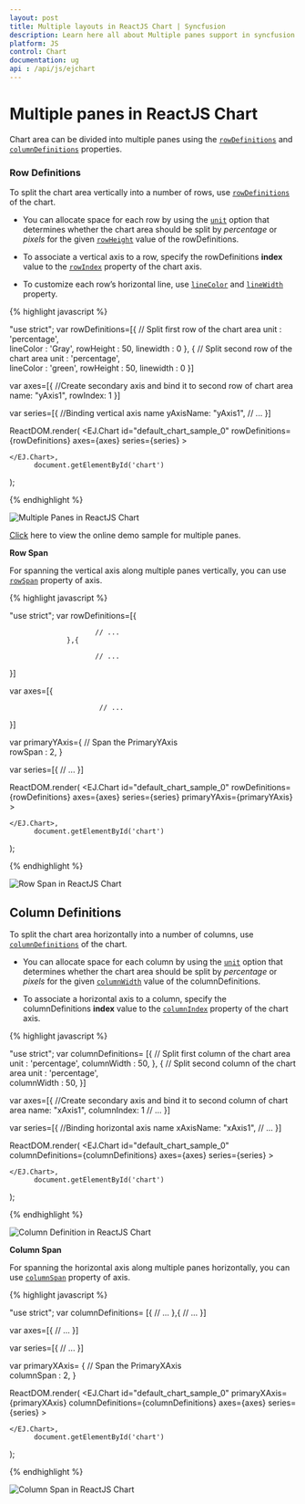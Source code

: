 ```yaml
---
layout: post
title: Multiple layouts in ReactJS Chart | Syncfusion
description: Learn here all about Multiple panes support in syncfusion ReactJS Chart control,its element and more.                   
platform: JS
control: Chart
documentation: ug
api : /api/js/ejchart
---
```


# Multiple panes in ReactJS Chart

Chart area can be divided into multiple panes using the [`rowDefinitions`](../api/ejchart.html#members:rowdefinitions) and [`columnDefinitions`](../api/ejchart.html#members:rowdefinitions) properties.

### Row Definitions

To split the chart area vertically into a number of rows, use [`rowDefinitions`](../api/ejchart.html#members:rowdefinitions) of the chart. 

* You can allocate space for each row by using the [`unit`](../api/ejchart.html#members:rowdefinitions-unit) option that determines whether the chart area should be split by *percentage* or *pixels* for the given [`rowHeight`](../api/ejchart.html#members:rowdefinitions-rowheight) value of the rowDefinitions.
 
* To associate a vertical axis to a row, specify the rowDefinitions **index** value to the [`rowIndex`](../api/ejchart.html#members:primaryyaxis-rowindex) property of the chart axis.

* To customize each row’s horizontal line, use [`lineColor`](../api/ejchart.html#members:rowdefinitions-linecolor) and [`lineWidth`](../api/ejchart.html#members:rowdefinitions-linewidth) property.


{% highlight javascript %}

"use strict";
var rowDefinitions=[{
            //  Split first row of the chart area
            unit : 'percentage',                 
            lineColor : 'Gray',
            rowHeight : 50,
            linewidth : 0
            }, {
            //  Split second row of the chart area
            unit : 'percentage',                 
            lineColor : 'green',
            rowHeight : 50,
            linewidth : 0
}]

var axes=[{
            //Create secondary axis and bind it to second row of chart area
            name: "yAxis1",
            rowIndex: 1
}]

var series=[{
            //Binding vertical axis name
            yAxisName: "yAxis1",
            // ...
}]

ReactDOM.render(
    <EJ.Chart id="default_chart_sample_0"
	rowDefinitions={rowDefinitions}
	axes={axes}
	series={series}
    >        
            
    </EJ.Chart>,
		  document.getElementById('chart')
);


{% endhighlight %}

![Multiple Panes in ReactJS Chart](Multiple-Panes_images/Multiple-Panes_img1.png)


[Click](http://js.syncfusion.com/demos/web/#!/azure/chart/chartaxes/multipleaxes) here to view the online demo sample for multiple panes.


**Row Span**

For spanning the vertical axis along multiple panes vertically, you can use [`rowSpan`](../api/ejchart.html#members:primaryyaxis-rowspan) property of axis. 

{% highlight javascript %}

"use strict";
var rowDefinitions=[{

                         // ...
                  },{

                         // ...
}]

var axes=[{

                          // ...
}]
		
var primaryYAxis={
                    //  Span the PrimaryYAxis                    
                    rowSpan : 2,
}

var series=[{
		// ...
}]

ReactDOM.render(
    <EJ.Chart id="default_chart_sample_0"
	rowDefinitions={rowDefinitions}
	axes={axes}
	series={series}
    primaryYAxis={primaryYAxis}
    >        
            
    </EJ.Chart>,
		  document.getElementById('chart')
);


{% endhighlight %}

![Row Span in ReactJS Chart](Multiple-Panes_images/Multiple-Panes_img2.png)

## Column Definitions

To split the chart area horizontally into a number of columns, use [`columnDefinitions`](../api/ejchart.html#members:columndefinitions) of the chart.

* You can allocate space for each column by using the [`unit`](../api/ejchart.html#members:columndefinitions-unit) option that determines whether the chart area should be split by *percentage* or *pixels* for the given [`columnWidth`](../api/ejchart.html#members:columndefinitions-columnwidth) value of the columnDefinitions.
 
* To associate a horizontal axis to a column, specify the columnDefinitions **index** value to the [`columnIndex`](../api/ejchart.html#members:primaryxaxis-columnindex) property of the chart axis.
 
{% highlight javascript %}

"use strict";
var columnDefinitions= [{
                //  Split first column of the chart area
                    unit : 'percentage', 
                    columnWidth : 50,
                }, {
                    //  Split second column of the chart area
                    unit : 'percentage',                 
                    columnWidth : 50,
                }]		

var axes=[{
			//Create secondary axis and bind it to second column of chart area 
            name: "xAxis1",
            columnIndex: 1
            // ...
        }]
		
var series=[{
            //Binding horizontal axis name
            xAxisName: "xAxis1",
            // ...
}]

ReactDOM.render(
    <EJ.Chart id="default_chart_sample_0"
	columnDefinitions={columnDefinitions}
	axes={axes}
	series={series}
    >        
            
    </EJ.Chart>,
		  document.getElementById('chart')
);


{% endhighlight %}

![Column Definition in ReactJS Chart](Multiple-Panes_images/Multiple-Panes_img3.png)


**Column Span**

For spanning the horizontal axis along multiple panes horizontally, you can use [`columnSpan`](../api/ejchart.html#members:primaryxaxis-columnspan) property of axis. 

{% highlight javascript %}

"use strict";
var columnDefinitions= [{
                      // ...
                  },{
                      // ...
}]	

var axes=[{
              // ...
         }]
		
var series=[{
              // ...
           }]
		   
var primaryXAxis= {
              //  Span the PrimaryXAxis                    
              columnSpan : 2,
}

ReactDOM.render(
    <EJ.Chart id="default_chart_sample_0"
    primaryXAxis={primaryXAxis}
	columnDefinitions={columnDefinitions}
	axes={axes}
	series={series}
    >        
            
    </EJ.Chart>,
		  document.getElementById('chart')
);


{% endhighlight %}

![Column Span in ReactJS Chart](Multiple-Panes_images/Multiple-Panes_img4.png)
